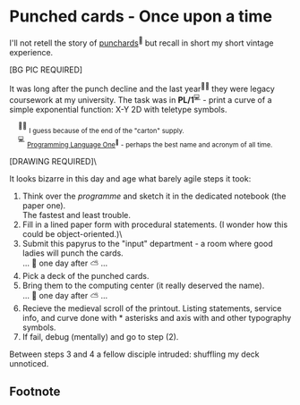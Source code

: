 # Punched cards - Once upon a time

I'll not retell the story of [punchards](https://en.wikipedia.org/wiki/Computer_programming_in_the_punched_card_era)<sup>🔗</sup> but recall in short my short vintage experience.

[BG PIC REQUIRED]

It was long after the punch decline and the last year<sup>🙋‍♂️</sup> they were legacy coursework at my university. The task was in **PL/1**<sup>💻</sup> - print a curve of a simple exponential function: X-Y 2D with teletype symbols.

&nbsp;&nbsp;&nbsp;&nbsp;<sup>🙋‍♂️</sup>&nbsp;<sub>I guess because of the end of the "carton" supply.</sub>\
&nbsp;&nbsp;&nbsp;&nbsp;<sup>💻</sup>&nbsp;<sub>[Programming Language One](https://en.wikipedia.org/wiki/PL/I)<sup>🔗</sup> - perhaps the best name and acronym of all time.</sub>

[DRAWING REQUIRED]\

It looks bizarre in this day and age what barely agile steps it took:

1. Think over the _programme_ and sketch it in the dedicated notebook (the paper one).\
The fastest and least trouble. 
2. Fill in a lined paper form with procedural statements. (I wonder how this could be object-oriented.)\
3. Submit this papyrus to the "input" department - a room where good ladies will punch the cards.\
... 🌙 one day after ⛅ ... 
4. Pick a deck of the punched cards.
5. Bring them to the computing center (it really deserved the name).\
... 🌙 one day after ⛅ ... 
6. Recieve the medieval scroll of the printout. Listing statements, service info, and curve done with * asterisks and axis with and other typography symbols.
7. If fail, debug (mentally) and go to step&nbsp;(2).

Between steps 3 and 4 a fellow disciple intruded: shuffling my deck unnoticed.

## Footnote 


